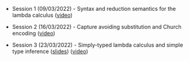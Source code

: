 * Session 1 (09/03/2022) - Syntax and reduction semantics for the lambda calculus ([video](https://web.microsoftstream.com/video/c0683f5e-c14b-45b6-96a3-e98121e35f80))

* Session 2 (16/03/2022) - Capture avoiding substitution and Church encoding ([video](https://web.microsoftstream.com/video/7cf3ed91-462a-4af7-9808-3de471d99a3c))

* Session 3 (23/03/2022) - Simply-typed lambda calculus and simple type inference ([slides](https://github.com/dorchard/lcore/blob/main/material/lambda-club-slides.pdf)) ([video](https://web.microsoftstream.com/video/5359155c-561e-4bc6-8f58-da422d3bf822))
